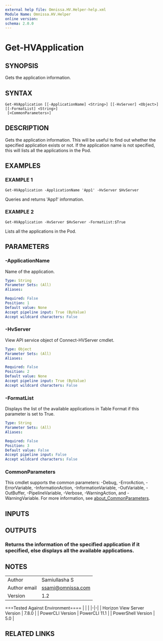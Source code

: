 ```yaml
---
external help file: Omnissa.HV.Helper-help.xml
Module Name: Omnissa.HV.Helper
online version:
schema: 2.0.0
---
```


# Get-HVApplication

## SYNOPSIS
Gets the application information.

## SYNTAX

```
Get-HVApplication [[-ApplicationName] <String>] [[-HvServer] <Object>] [[-FormatList] <String>]
 [<CommonParameters>]
```

## DESCRIPTION
Gets the application information.
This will be useful to find out whether the specified application exists or not.
If the application name is not specified, this will lists all the applications in the Pod.

## EXAMPLES

### EXAMPLE 1
```
Get-HVApplication -ApplicationName 'App1' -HvServer $HvServer
```

Queries and returns 'App1' information.

### EXAMPLE 2
```
Get-HVApplication -HvServer $HvServer -FormatList:$True
```

Lists all the applications in the Pod.

## PARAMETERS

### -ApplicationName
Name of the application.

```yaml
Type: String
Parameter Sets: (All)
Aliases:

Required: False
Position: 1
Default value: None
Accept pipeline input: True (ByValue)
Accept wildcard characters: False
```

### -HvServer
View API service object of Connect-HVServer cmdlet.

```yaml
Type: Object
Parameter Sets: (All)
Aliases:

Required: False
Position: 2
Default value: None
Accept pipeline input: True (ByValue)
Accept wildcard characters: False
```

### -FormatList
Displays the list of the available applications in Table Format if this parameter is set to True.

```yaml
Type: String
Parameter Sets: (All)
Aliases:

Required: False
Position: 3
Default value: False
Accept pipeline input: False
Accept wildcard characters: False
```

### CommonParameters
This cmdlet supports the common parameters: -Debug, -ErrorAction, -ErrorVariable, -InformationAction, -InformationVariable, -OutVariable, -OutBuffer, -PipelineVariable, -Verbose, -WarningAction, and -WarningVariable. For more information, see [about_CommonParameters](http://go.microsoft.com/fwlink/?LinkID=113216).

## INPUTS

## OUTPUTS

### Returns the information of the specified application if it specified, else displays all the available applications.
## NOTES
| | |
|-|-|
| Author | Samiullasha S |
| Author email | ssami@omnissa.com |
| Version | 1.2 |

===Tested Against Environment====
| | |
|-|-|
| Horizon View Server Version | 7.8.0 |
| PowerCLI Version | PowerCLI 11.1 |
| PowerShell Version | 5.0 |

## RELATED LINKS
